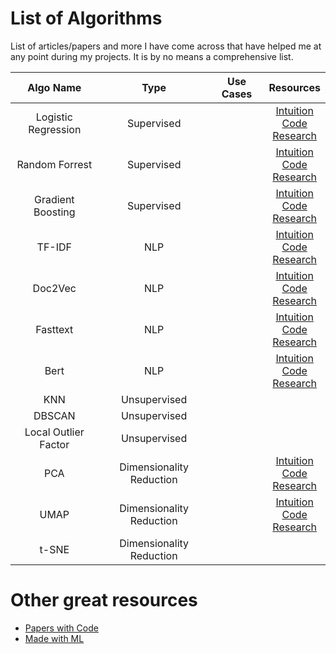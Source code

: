 # List of Algorithms
List of articles/papers and more I have come across that have helped me at any point during my projects. It is by no means a comprehensive list.

| Algo Name 	| Type  | Use Cases	| Resources 	|
|:-:	|:-:	|:-:	|:-:	| 
| Logistic Regression 	| Supervised |	| [Intuition](https://stats.stackexchange.com/questions/71176/intuition-behind-logistic-regression)<br>[Code](https://scikit-learn.org/stable/modules/generated/sklearn.linear_model.LogisticRegression.htmlllog)<br>[Research](https://www.researchgate.net/publication/242579096_An_Introduction_to_Logistic_Regression_Analysis_and_Reporting)	|
| Random Forrest 	| Supervised |	| [Intuition](https://medium.com/x8-the-ai-community/building-intuition-for-random-forests-76d36fa28c5e)<br>[Code](https://scikit-learn.org/stable/modules/generated/sklearn.ensemble.RandomForestClassifier.html)<br>[Research](https://www.stat.berkeley.edu/users/breiman/randomforest2001.pdf)	|
| Gradient Boosting 	| Supervised | 	| [Intuition](https://towardsdatascience.com/xgboost-an-intuitive-explanation-88eb32a48eff)<br>[Code](https://machinelearningmastery.com/develop-first-xgboost-model-python-scikit-learn/)<br>[Research](https://arxiv.org/pdf/1603.02754)	|
| TF-IDF 	| NLP | 	| [Intuition](https://medium.com/analytics-vidhya/tf-idf-term-frequency-technique-easiest-explanation-for-text-classification-in-nlp-with-code-8ca3912e58c3)<br>[Code](https://www.freecodecamp.org/news/how-to-process-textual-data-using-tf-idf-in-python-cd2bbc0a94a3/)<br>[Research](http://citeseerx.ist.psu.edu/viewdoc/download?doi=10.1.1.121.1424&rep=rep1&type=pdf) 	|
| Doc2Vec 	| NLP | 	| [Intuition](https://medium.com/wisio/a-gentle-introduction-to-doc2vec-db3e8c0cce5e)<br>[Code](https://radimrehurek.com/gensim/auto_examples/tutorials/run_doc2vec_lee.html)<br>[Research](https://arxiv.org/abs/1405.4053 )	|
| Fasttext 	| NLP | 	| [Intuition](https://towardsdatascience.com/word-embedding-with-word2vec-and-fasttext-a209c1d3e12c)<br>[Code](https://radimrehurek.com/gensim/models/fasttext.html)<br>[Research](https://arxiv.org/abs/1712.09405  ) 	|
| Bert 	| NLP | 	| [Intuition](https://towardsdatascience.com/intuitive-explanation-of-bert-bidirectional-transformers-for-nlp-cdc1efc69c1e)<br>[Code](https://www.tensorflow.org/official_models/fine_tuning_bert)<br>[Research](https://arxiv.org/abs/1810.04805)	|
| KNN 	| Unsupervised | 	|	|
| DBSCAN 	| Unsupervised | 	| 	|
| Local Outlier Factor 	| Unsupervised | 	| 	|
| PCA 	| Dimensionality Reduction | 	| [Intuition](https://stats.stackexchange.com/questions/2691/making-sense-of-principal-component-analysis-eigenvectors-eigenvalues)<br>[Code](https://towardsdatascience.com/pca-using-python-scikit-learn-e653f8989e60)<br>[Research](https://www.cs.cmu.edu/~elaw/papers/pca.pdf)	|
| UMAP 	| Dimensionality Reduction | 	| [Intuition](https://pair-code.github.io/understanding-umap/)<br>[Code](https://umap-learn.readthedocs.io/en/latest/clustering.html)<br>[Research](https://arxiv.org/abs/1802.03426) 	|
| t-SNE 	| Dimensionality Reduction | 	|  	|

# Other great resources
* [Papers with Code](https://paperswithcode.com/)
* [Made with ML](https://madewithml.com/)